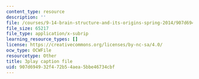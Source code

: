 ```yaml
---
content_type: resource
description: ''
file: /courses/9-14-brain-structure-and-its-origins-spring-2014/907d694932f472b54aea5bbe46734cbf_555145.srt
file_size: 65217
file_type: application/x-subrip
learning_resource_types: []
license: https://creativecommons.org/licenses/by-nc-sa/4.0/
ocw_type: OCWFile
resourcetype: Other
title: 3play caption file
uid: 907d6949-32f4-72b5-4aea-5bbe46734cbf
---
```

